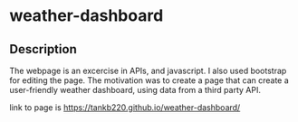 # weather-dashboard

## Description

The webpage is an excercise in APIs, and javascript. I also used bootstrap for editing the page. The motivation was to create a page that can create a user-friendly weather dashboard, using data from a third party API.

link to page is https://tankb220.github.io/weather-dashboard/

 